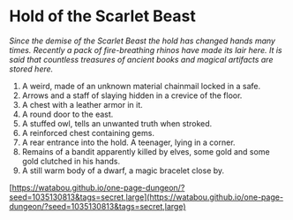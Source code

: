# Hold of the Scarlet Beast

_Since the demise of the Scarlet Beast the hold has changed hands many times. Recently a pack of fire-breathing rhinos have made its lair here. It is said that countless treasures of ancient books and magical artifacts are stored here._

1. A weird, made of an unknown material chainmail locked in a safe.
2. Arrows and a staff of slaying hidden in a crevice of the floor.
3. A chest with a leather armor in it.
4. A round door to the east.
5. A stuffed owl, tells an unwanted truth when stroked.
6. A reinforced chest containing gems.
7. A rear entrance into the hold. A teenager, lying in a corner.
8. Remains of a bandit apparently killed by elves, some gold and some gold clutched in his hands.
9. A still warm body of a dwarf, a magic bracelet close by.

[https://watabou.github.io/one-page-dungeon/?seed=1035130813&tags=secret,large](https://watabou.github.io/one-page-dungeon/?seed=1035130813&tags=secret,large)
